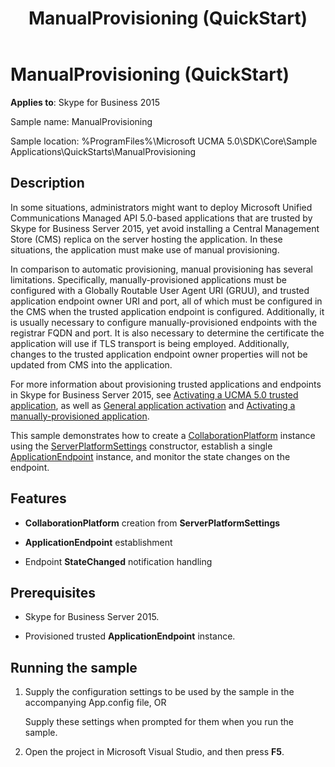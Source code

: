 ﻿---
title: ManualProvisioning (QuickStart)
TOCTitle: ManualProvisioning (QuickStart)
ms:assetid: 092727ec-d2a6-4413-a55e-a85da522f2dd
ms:mtpsurl: https://msdn.microsoft.com/en-us/library/Dn454830(v=office.16)
ms:contentKeyID: 65240097
ms.date: 07/27/2015
mtps_version: v=office.16
---

# ManualProvisioning (QuickStart)


**Applies to**: Skype for Business 2015



Sample name: ManualProvisioning

Sample location: %ProgramFiles%\\Microsoft UCMA 5.0\\SDK\\Core\\Sample Applications\\QuickStarts\\ManualProvisioning

## Description

In some situations, administrators might want to deploy Microsoft Unified Communications Managed API 5.0-based applications that are trusted by Skype for Business Server 2015, yet avoid installing a Central Management Store (CMS) replica on the server hosting the application. In these situations, the application must make use of manual provisioning.

In comparison to automatic provisioning, manual provisioning has several limitations. Specifically, manually-provisioned applications must be configured with a Globally Routable User Agent URI (GRUU), and trusted application endpoint owner URI and port, all of which must be configured in the CMS when the trusted application endpoint is configured. Additionally, it is usually necessary to configure manually-provisioned endpoints with the registrar FQDN and port. It is also necessary to determine the certificate the application will use if TLS transport is being employed. Additionally, changes to the trusted application endpoint owner properties will not be updated from CMS into the application.

For more information about provisioning trusted applications and endpoints in Skype for Business Server 2015, see [Activating a UCMA 5.0 trusted application](activating-a-ucma-5-0-trusted-application.md), as well as [General application activation](general-application-activation.md) and [Activating a manually-provisioned application](activating-a-manually-provisioned-application.md).

This sample demonstrates how to create a [CollaborationPlatform](https://msdn.microsoft.com/en-us/library/hh385176\(v=office.16\)) instance using the [ServerPlatformSettings](https://msdn.microsoft.com/en-us/library/hh382156\(v=office.16\)) constructor, establish a single [ApplicationEndpoint](https://msdn.microsoft.com/en-us/library/hh384825\(v=office.16\)) instance, and monitor the state changes on the endpoint.

## Features

  - **CollaborationPlatform** creation from **ServerPlatformSettings**

  - **ApplicationEndpoint** establishment

  - Endpoint **StateChanged** notification handling

## Prerequisites

  - Skype for Business Server 2015.

  - Provisioned trusted **ApplicationEndpoint** instance.

## Running the sample

1.  Supply the configuration settings to be used by the sample in the accompanying App.config file, OR
    
    Supply these settings when prompted for them when you run the sample.

2.  Open the project in Microsoft Visual Studio, and then press **F5**.


